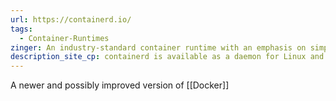 ```yaml
---
url: https://containerd.io/
tags:
  - Container-Runtimes
zinger: An industry-standard container runtime with an emphasis on simplicity, robustness and portability
description_site_cp: containerd is available as a daemon for Linux and Windows. It manages the complete container lifecycle of its host system, from image transfer and storage to container execution and supervision to low-level storage to network attachments and beyond.
---
```



A newer and possibly improved version of [[Docker]]

